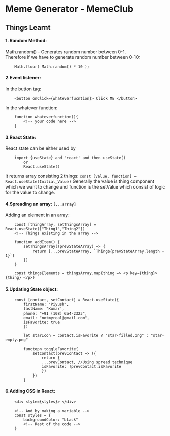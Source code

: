 # Meme Generator - MemeClub
##  Things Learnt 

#### 1. Random Method:
Math.random() - Generates random number between 0-1. </br>
Therefore if we have to generate random number between 0-10: </br>
```
    Math.floor( Math.random() * 10 );
```
        
    

#### 2.Event listener:
In the button tag: 
```
    <button onClick={whateverfucntion}> Click ME </button>
```
In the whatever function: 
```
    function whateverfunction(){
        <!-- your code here -->
    }
```
    

#### 3.React State:
React state can be either used by
```
    import {useState} and 'react' and then useState()
        or
        React.useState()
```        
It returns array consisting 2 things:
```const [value, function] = React.useState(Initial_Value)```
Generally the value is thing component which we want to change and function is the setValue which consist of logic for the value to change.

#### 4.Spreading an array: ```[...array]```
Adding an element in an array:
```
    const [thingArray, setThingsArray] = React.useState(["Thing1","Thing2"]) 
    <!-- Things existing in the array -->
```
```
    function addItem() {
        setThingsArray((prevStateArray) => {
            return [...prevStateArray, `Thing${prevStateArray.length + 1}`]
        })
    }
```
```
    const thingsElements = thingsArray.map(thing => <p key={thing}> {thing} </p>)
```

#### 5.Updating State object: 
```
    const [contact, setContact] = React.useState({
        firstName: "Piyush",
        lastName: "Kumar',
        phone: "+91 (108) 654-2323",
        email: "notmyreal@gmail.com",
        isFavorite: true
        })

        let starIcon = contact.isFavorite ? "star-filled.png" : "star-empty.png"

        functopn toggleFavorite{
            setContact(prevContact => ({
                return {
                ...prevContact, //Using spread technique
                isFavorite: !prevContact.isFavorite
                })
            })
        }
```

#### 6.Adding CSS in React:
```
    <div style={styles}> </div>

    <!-- And by making a variable -->
    const styles = {
        backgroundColor: "black"
        <!-- Rest of the code -->
    }
```
